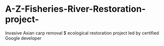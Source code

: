 # A-Z-Fisheries-River-Restoration-project-
Invasive Asian carp removal $ ecological restoration project led by certified Google developer 
